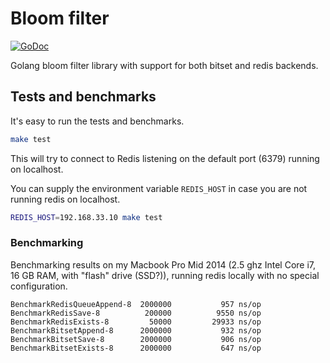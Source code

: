 # Bloom filter

[![GoDoc](https://godoc.org/github.com/kristinn/go-bloom?status.svg)](https://godoc.org/github.com/kristinn/go-bloom)

Golang bloom filter library with support for both bitset and redis backends.

## Tests and benchmarks

It's easy to run the tests and benchmarks.

```bash
make test
```

This will try to connect to Redis listening on the default port (6379) running on localhost.

You can supply the environment variable `REDIS_HOST` in case you are not running redis on localhost.

```bash
REDIS_HOST=192.168.33.10 make test
```

### Benchmarking

Benchmarking results on my Macbook Pro Mid 2014 (2.5 ghz Intel Core i7, 16 GB RAM, with "flash" drive (SSD?)), running redis locally with no special configuration.

```
BenchmarkRedisQueueAppend-8	 2000000	       957 ns/op
BenchmarkRedisSave-8       	  200000	      9550 ns/op
BenchmarkRedisExists-8     	   50000	     29933 ns/op
BenchmarkBitsetAppend-8    	 2000000	       932 ns/op
BenchmarkBitsetSave-8      	 2000000	       906 ns/op
BenchmarkBitsetExists-8    	 2000000	       647 ns/op
```

